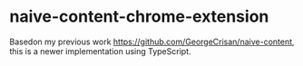 # naive-content-chrome-extension

Basedon my previous work https://github.com/GeorgeCrisan/naive-content, this is a newer implementation
using TypeScript.
